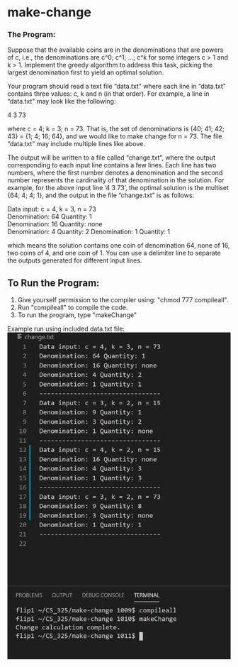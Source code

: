 # make-change
### The Program:
Suppose that the available coins are in the denominations that are powers of c, i.e., the denominations are c^0; c^1; …; c^k for some integers c > 1 and k > 1. Implement the greedy algorithm to address this task, picking the largest denomination first to yield an optimal solution. 

Your program should read a text file “data.txt" where each line in “data.txt" contains three values: c, k and n (in that order). For example, a line in “data.txt" may look like the following: 

4   3   73    

where c = 4; k = 3; n = 73. That is, the set of denominations is {40; 41; 42; 43} = {1; 4; 16; 64}, and we would like to make change for n = 73. The file “data.txt” may include multiple lines like above.  
 
The output will be written to a file called “change.txt”, where the output corresponding to each input line contains a few lines. Each line has two numbers, where the first number denotes a denomination and the second number represents the cardinality of that denomination in the solution. For example, for the above input line ‘4 3 73’, the optimal solution is the multiset {64; 4; 4; 1}, and the output in the file “change.txt” is as follows:  

Data input: c = 4, k = 3, n = 73  
Denomination: 64 Quantity: 1  
Denomination: 16 Quantity: none  
Denomination: 4 Quantity: 2 
Denomination: 1 Quantity: 1 
 
which means the solution contains one coin of denomination 64, none of 16, two coins of 4, and one coin of 1. You can use a delimiter line to separate the outputs generated for different input lines.

## To Run the Program:
1. Give yourself permission to the compiler using: "chmod 777 compileall".
2. Run "compileall" to compile the code.
3. To run the program, type "makeChange"

Example run using included data.txt file:
![Alt Image makeChange](/makechange.png?raw=true)
